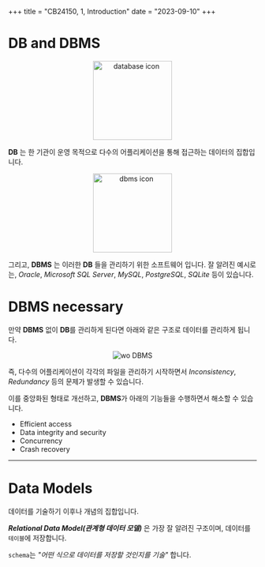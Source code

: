 +++
title = "CB24150, 1, Introduction"
date = "2023-09-10"
+++

# DB and DBMS

<center>
<img style="width: 10rem" alt="database icon" src="https://thenounproject.com/api/private/icons/5180256/edit/?backgroundShape=SQUARE&backgroundShapeColor=%23000000&backgroundShapeOpacity=0&exportSize=752&flipX=false&flipY=false&foregroundColor=%23000000&foregroundOpacity=1&imageFormat=png&rotation=0" />
</center>

**DB** 는 한 기관이 운영 목적으로 다수의 어플리케이션을 통해 접근하는 데이터의 집합입니다.

<center>
<img style="width: 10rem" alt="dbms icon" src="https://thenounproject.com/api/private/icons/5364302/edit/?backgroundShape=SQUARE&backgroundShapeColor=%23000000&backgroundShapeOpacity=0&exportSize=752&flipX=false&flipY=false&foregroundColor=%23000000&foregroundOpacity=1&imageFormat=png&rotation=0" />
</center>

그리고, **DBMS** 는 이러한 **DB** 들을 관리하기 위한 소프트웨어 입니다.
잘 알려진 예시로는, *Oracle*, *Microsoft SQL Server*, *MySQL*, *PostgreSQL*, *SQLite* 등이 있습니다.

# DBMS necessary
만약 **DBMS** 없이 **DB**를 관리하게 된다면 아래와 같은 구조로 데이터를 관리하게 됩니다.

<center>
<img alt="wo DBMS" src="../../Class/CB24150_DB/1_1.png" />
</center>

즉, 다수의 어플리케이션이 각각의 파일을 관리하기 시작하면서 *Inconsistency*, *Redundancy* 등의 문제가 발생할 수 있습니다.

이를 중앙화된 형태로 개선하고, **DBMS**가 아래의 기능들을 수행하면서 해소할 수 있습니다.
- Efficient access
- Data integrity and security
- Concurrency
- Crash recovery

---

# Data Models
데이터를 기술하기 이후나 개념의 집합입니다.

***Relational Data Model(관계형 데이터 모델)*** 은 가장 잘 알려진 구조이며, 데이터를 `테이블`에 저장합니다.

`schema`는 *"어떤 식으로 데이터를 저장할 것인지를 기술"* 합니다.
